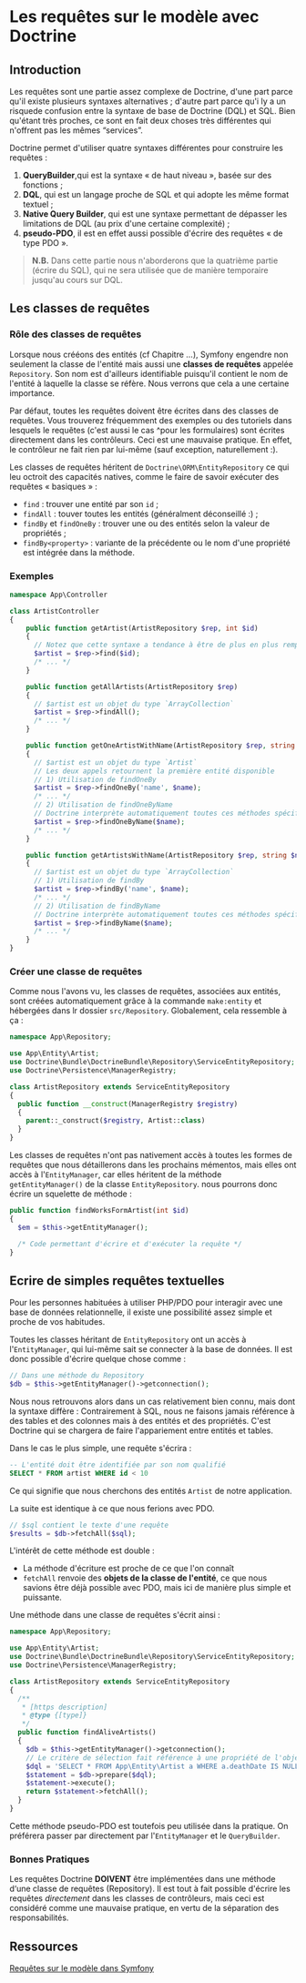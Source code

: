 # Les requêtes sur le modèle avec Doctrine

## Introduction

Les requêtes sont une partie assez complexe de Doctrine, d'une part parce qu'il existe plusieurs syntaxes alternatives ; d'autre part parce qu'i ly a un risquede confusion entre la syntaxe de base de Doctrine (DQL) et SQL. Bien qu'étant très proches, ce sont en fait deux choses très différentes qui n'offrent pas les mêmes “services”.

Doctrine permet d'utiliser quatre syntaxes différentes pour construire les requêtes :
1. **QueryBuilder**,qui est la syntaxe « de haut niveau », basée sur des fonctions ;
2. **DQL**, qui est un langage proche de SQL et qui adopte les même format textuel ;
3. **Native Query Builder**, qui est une syntaxe permettant de dépasser les limitations de DQL (au prix d'une certaine complexité) ;
4. **pseudo-PDO**, il est en effet aussi possible d'écrire des requêtes « de type PDO ».

> **N.B.** Dans cette partie nous n'aborderons que la quatrième partie (écrire du SQL), qui ne sera utilisée que de manière temporaire jusqu'au cours sur DQL.

## Les classes de requêtes

### Rôle des classes de requêtes

Lorsque nous crééons des entités (cf Chapitre ...), Symfony engendre non seulement la classe de l'entité mais aussi une **classes de requêtes** appelée `Repository`. Son nom est d'ailleurs identifiable puisqu'il contient le nom de l'entité à laquelle la classe se réfère. Nous verrons que cela a une certaine importance.

Par défaut, toutes les requêtes doivent être écrites dans des classes de requêtes. Vous trouverez fréquemment des exemples ou des tutoriels dans lesquels le requêtes  (c'est aussi le cas ^pour les formulaires) sont écrites directement dans les contrôleurs. Ceci est une mauvaise pratique. En effet, le contrôleur ne fait rien par lui-même (sauf exception, naturellement :).

Les classes de requêtes héritent de `Doctrine\ORM\EntityRepository` ce qui leu octroit des capacités natives, comme le faire de savoir exécuter des requêtes « basiques » :
* `find` : trouver une entité par son `id` ;
* `findAll` :  touver toutes les entités (généralment déconseillé :) ;
* `findBy` et `findOneBy` : trouver une ou des entités selon la valeur de propriétés ;
* `findBy<property>` : variante de la précédente ou le nom d'une propriété est intégrée dans la méthode.

### Exemples

```php
namespace App\Controller

class ArtistController
{
    public function getArtist(ArtistRepository $rep, int $id)
    {
      // Notez que cette syntaxe a tendance à être de plus en plus remplacée par l'emploi de `ParamConverter`
      $artist = $rep->find($id);
      /* ... */
    }

    public function getAllArtists(ArtistRepository $rep)
    {
      // $artist est un objet du type `ArrayCollection`
      $artist = $rep->findAll();
      /* ... */
    }

    public function getOneArtistWithName(ArtistRepository $rep, string $name)
    {
      // $artist est un objet du type `Artist`
      // Les deux appels retournent la première entité disponible
      // 1) Utilisation de findOneBy
      $artist = $rep->findOneBy('name', $name);
      /* ... */
      // 2) Utilisation de findOneByName
      // Doctrine interprète automatiquement toutes ces méthodes spécifiques comprenant le nom des proriétés de l'entité
      $artist = $rep->findOneByName($name);
      /* ... */
    }

    public function getArtistsWithName(ArtistRepository $rep, string $name)
    {
      // $artist est un objet du type `ArrayCollection`
      // 1) Utilisation de findBy
      $artist = $rep->findBy('name', $name);
      /* ... */
      // 2) Utilisation de findByName
      // Doctrine interprète automatiquement toutes ces méthodes spécifiques comprenant le nom des proriétés de l'entité
      $artist = $rep->findByName($name);
      /* ... */
    }
}
```

### Créer une classe de requêtes

Comme nous l'avons vu, les classes de requêtes, associées aux entités, sont créées automatiquement grâce à la commande `make:entity` et hébergées dans lr dossier `src/Repository`. Globalement, cela ressemble à ça :
```php
namespace App\Repository;

use App\Entity\Artist;
use Doctrine\Bundle\DoctrineBundle\Repository\ServiceEntityRepository;
use Doctrine\Persistence\ManagerRegistry;

class ArtistRepository extends ServiceEntityRepository
{
  public function __construct(ManagerRegistry $registry)
  {
    parent::_construct($registry, Artist::class)
  }
}
```
Les classes de requêtes n'ont pas nativement accès à toutes les formes de requêtes que nous détaillerons dans les prochains mémentos, mais elles ont accès à l'`EntityManager`, car elles héritent de la méthode `getEntityManager()` de la classe `EntityRepository`. nous pourrons donc écrire un squelette de méthode  :

```php
public function findWorksFormArtist(int $id)
{
  $em = $this->getEntityManager();

  /* Code permettant d'écrire et d'exécuter la requête */
}
```

## Ecrire de simples requêtes textuelles

Pour les personnes habituées à utiliser PHP/PDO pour interagir avec une base de données relationnelle, il existe une possibilité assez simple et proche de vos habitudes.

Toutes les classes héritant de `EntityRepository` ont un accès à l'`EntityManager`, qui lui-même sait se connecter à la base de données. Il est donc possible d'écrire quelque chose comme :
```php
// Dans une méthode du Repository
$db = $this->getEntityManager()->getconnection();
```

Nous nous retrouvons alors dans un cas relativement bien connu, mais dont la syntaxe diffère : Contrairement à SQL, nous ne faisons jamais référence à des tables et des colonnes mais à des entités et des propriétés. C'est Doctrine qui se chargera de faire l'appariement entre entités et tables.

Dans le cas le plus simple, une requête s'écrira :
```sql
-- L'entité doit être identifiée par son nom qualifié
SELECT * FROM artist WHERE id < 10
```
Ce qui signifie que nous cherchons des entités `Artist` de notre application.

La suite est identique à ce que nous ferions avec PDO.
```php
// $sql contient le texte d'une requête
$results = $db->fetchAll($sql);
```

L'intérêt de cette méthode est double :
* La méthode d'écriture est proche de ce que l'on connaît
* `fetchAll` renvoie des **objets de la classe de l'entité**, ce que nous savions être déjà possible avec PDO, mais ici de manière plus simple et puissante.

Une méthode dans une classe de requêtes s'écrit ainsi :
```php
namespace App\Repository;

use App\Entity\Artist;
use Doctrine\Bundle\DoctrineBundle\Repository\ServiceEntityRepository;
use Doctrine\Persistence\ManagerRegistry;

class ArtistRepository extends ServiceEntityRepository
{
  /**
   * [https description]
   * @type {[type]}
   */
  public function findAliveArtists()
  {
    $db = $this->getEntityManager()->getconnection();
    // Le critère de sélection fait référence à une propriété de l'objet `a` et non à une colonne dans une table SQL
    $dql = 'SELECT * FROM App\Entity\Artist a WHERE a.deathDate IS NULL';
    $statement = $db->prepare($dql);
    $statement->execute();
    return $statement->fetchAll();
  }
}
```

Cette méthode pseudo-PDO est toutefois peu utilisée dans la pratique. On préférera passer par directement par l'`EntityManager` et le `QueryBuilder`.

### Bonnes Pratiques

Les requêtes Doctrine **DOIVENT** être implémentées dans une méthode d‘une classe de requêtes (Repository). Il est tout à fait possible d'écrire les requêtes _directement_ dans les classes de contrôleurs, mais ceci est considéré comme une mauvaise pratique, en vertu de la séparation des responsabilités.

## Ressources

[Requêtes sur le modèle dans Symfony](https://symfony.com/doc/current/doctrine.html#querying-for-objects-the-repository)
